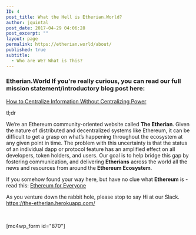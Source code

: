 ```yaml
---
ID: 4
post_title: What the Hell is Etherian.World?
author: jquintal
post_date: 2017-04-29 04:06:28
post_excerpt: ""
layout: page
permalink: https://etherian.world/about/
published: true
subtitle:
  - Who are We? What is This?
---
```

### Etherian.World If you're really curious, you can read our full mission statement/introductory blog post here:

[How to Centralize Information Without Centralizing Power][1]

tl;dr

We’re an Ethereum community-oriented website called <strong>The Etherian</strong>. Given the nature of distributed and decentralized systems like Ethereum, it can be difficult to get a grasp on what’s happening throughout the ecosystem at any given point in time. The problem with this uncertainty is that the status of an individual dapp or protocol feature has an amplified effect on all developers, token holders, and users. Our goal is to help bridge this gap by fostering communication, and delivering <strong>Etherians</strong> across the world all the news and resources from around the <strong>Ethereum Ecosystem</strong>.

If you somehow found your way here, but have no clue what <strong>Ethereum</strong> is - read this: [Ethereum for Everyone][2]

As you venture down the rabbit hole, please stop to say Hi at our Slack.
<a href="https://the-etherian.herokuapp.com/">https://the-etherian.herokuapp.com/</a>

[1]: https://medium.com/etherian/how-to-centralize-information-without-centralizing-power-ae36d41020f4
[2]: https://medium.com/@Ethereum_AI/ethereum-for-everyone-2846efa35815

&nbsp;

[mc4wp_form id="870"]